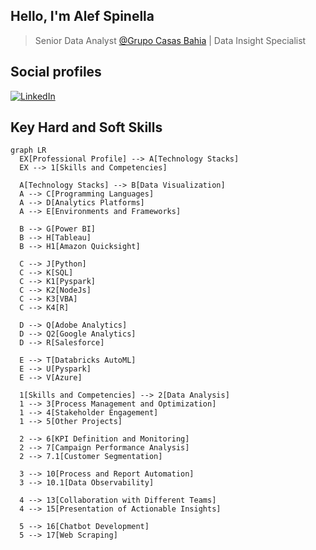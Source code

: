 ## Hello, I'm Alef Spinella
> Senior Data Analyst [@Grupo Casas Bahia](https://github.com/viavarejo) | Data Insight Specialist

## Social profiles
[![LinkedIn](https://img.shields.io/badge/LinkedIn-0077B5?style=for-the-badge&logo=linkedin)](https://www.linkedin.com/in/alef-spinella/)

## Key Hard and Soft Skills
```mermaid
graph LR
  EX[Professional Profile] --> A[Technology Stacks]
  EX --> 1[Skills and Competencies]

  A[Technology Stacks] --> B[Data Visualization]
  A --> C[Programming Languages]
  A --> D[Analytics Platforms]
  A --> E[Environments and Frameworks]

  B --> G[Power BI]
  B --> H[Tableau]
  B --> H1[Amazon Quicksight]

  C --> J[Python]
  C --> K[SQL]
  C --> K1[Pyspark]
  C --> K2[NodeJs]
  C --> K3[VBA]
  C --> K4[R]

  D --> Q[Adobe Analytics]
  D --> Q2[Google Analytics]
  D --> R[Salesforce]

  E --> T[Databricks AutoML]
  E --> U[Pyspark]
  E --> V[Azure]

  1[Skills and Competencies] --> 2[Data Analysis]
  1 --> 3[Process Management and Optimization]
  1 --> 4[Stakeholder Engagement]
  1 --> 5[Other Projects]

  2 --> 6[KPI Definition and Monitoring]
  2 --> 7[Campaign Performance Analysis]
  2 --> 7.1[Customer Segmentation]

  3 --> 10[Process and Report Automation]
  3 --> 10.1[Data Observability]

  4 --> 13[Collaboration with Different Teams]
  4 --> 15[Presentation of Actionable Insights]

  5 --> 16[Chatbot Development]
  5 --> 17[Web Scraping]

```
